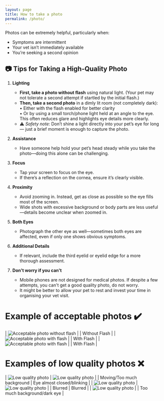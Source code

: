 ```yaml
---
layout: page
title: How to take a photo
permalink: /photo/
---
```

Photos can be extremely helpful, particularly when:  
- Symptoms are intermittent  
- Your vet isn’t immediately available  
- You’re seeking a second opinion  

## 📷 Tips for Taking a High-Quality Photo  

1. **Lighting**  
   - **First, take a photo without flash** using natural light. (Your pet may not tolerate a second attempt if startled by the initial flash.)  
   - **Then, take a second photo** in a dimly lit room (not completely dark):  
     • Either with the flash enabled for better clarity  
     • Or by using a small torch/phone light held at an angle to the eye. This often reduces glare and highlights eye details more clearly.  
   - ⚠️ *Safety note:* Don’t shine a light directly into your pet’s eye for long — just a brief moment is enough to capture the photo.  


2. **Assistance**  
   - Have someone help hold your pet’s head steady while you take the photo—doing this alone can be challenging.  


3. **Focus**  
   - Tap your screen to focus on the eye.  
   - If there’s a reflection on the cornea, ensure it’s clearly visible.  


4. **Proximity**  
   - Avoid zooming in. Instead, get as close as possible so the eye fills most of the screen.  
   - Wide shots with excessive background or body parts are less useful—details become unclear when zoomed in.  


5. **Both Eyes**  
   - Photograph the other eye as well—sometimes both eyes are affected, even if only one shows obvious symptoms.  


6. **Additional Details**  
   - If relevant, include the third eyelid or eyelid edge for a more thorough assessment.


7. **Don't worry if you can't**
   - Mobile phones are not designed for medical photos. If despite a few attempts, you can't get a good quality photo, do not worry.
   - It might be better to allow your pet to rest and invest your time in organising your vet visit.


# Example of acceptable photos ✔️

| ![Acceptable photo without flash](../assets/photos/Ac1.jpg) |
| Without Flash |
| ![Acceptable photo with flash](../assets/photos/AcFlash1.jpg) | 
| With Flash | 
| ![Acceptable photo with flash](../assets/photos/AcFlash2.jpg) |
| With Flash |

# Examples of low quality photos ❌

| ![Low quality photo](../assets/photos/no3.jpg) | ![Low quality photo](../assets/photos/no2.jpg) | 
| Moving/Too much background | Eye almost closed/blinking | 
| ![Low quality photo](../assets/photos/no4.jpg) | ![Low quality photo](../assets/photos/no5.jpg) | 
| Blurred | Blurred | 
| ![Low quality photo](../assets/photos/no6.jpg) |
| Too much background/dark eye |  
